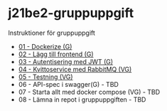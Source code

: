 # j21be2-gruppuppgift
Instruktioner för gruppuppgift

 * [01 - Dockerize (G)](01%20-%20Dockerize.md)
 * [02 - Lägg till frontend (G)](02%20-%20Lägg%20till%20frontend.md)
 * [03 - Autentisering med JWT (G)](03%20-%20Autentisering%20med%20JWT.md)
 * [04 - Kvittoservice med RabbitMQ (VG)](04%20-%20Kvittoservice%20med%20RabbitMQ.md)
 * [05 - Testning (VG)](05%20-%20Testning.md)
 * 06 - API-spec i swagger(G) - TBD
 * 07 - Starta allt med docker compose (VG) - TBD
 * 08 - Lämna in repot i gruppuppgiften - TBD
